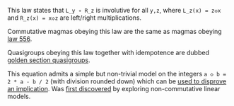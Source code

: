 This law states that `L_y ∘ R_z` is involutive for all `y,z`, where `L_z(x) = z◇x` and `R_z(x) = x◇z` are left/right multiplications.

Commutative magmas obeying this law are the same as magmas obeying [law 556](https://teorth.github.io/equational_theories/implications/?556).

Quasigroups obeying this law together with idempotence are dubbed [golden section quasigroups](https://arxiv.org/abs/1907.06635).

This equation admits a simple but non-trivial model on the integers `a ◇ b = 2 * a - b / 2` (with division rounded down) which can be [used to disprove an implication](https://github.com/teorth/equational_theories/pull/695).  Was [first discovered](https://leanprover.zulipchat.com/#narrow/channel/458659-Equational/topic/Outstanding.20equations.2C.20v1/near/477929143) by exploring non-commutative linear models.
